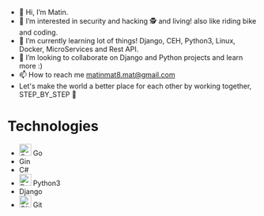 - 👋 Hi, I’m Matin.
- 👀 I’m interested in security and hacking 🕵️ and living! also like riding bike and coding.
- 🌱 I’m currently learning lot of things! Django, CEH, Python3, Linux, Docker, MicroServices and Rest API.
- 💞️ I’m looking to collaborate on Django and Python projects and learn more :)
- 📫 How to reach me matinmat8.mat@gmail.com
- Let's make the world a better place for each other by working together, STEP_BY_STEP 👣

# Technologies
- <img alt="Go" src="https://raw.githubusercontent.com/marwin1991/profile-technology-icons/refs/heads/main/icons/go.png" width="24" height="24"> Go
- Gin
- C#
- <img alt="Python" src="https://raw.githubusercontent.com/marwin1991/profile-technology-icons/refs/heads/main/icons/python.png" width="24" height="24"> Python3
- Django
- <img alt="Git" src="https://raw.githubusercontent.com/marwin1991/profile-technology-icons/refs/heads/main/icons/git.png" width="24" height="24"> Git

<!---
matinmat8/matinmat8 is a ✨ special ✨ repository because its `README.md` (this file) appears on your GitHub profile.
You can click the Preview link to take a look at your changes.
--->
